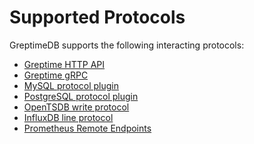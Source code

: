 # Supported Protocols

GreptimeDB supports the following interacting protocols:

- [Greptime HTTP API][1]
- [Greptime gRPC][2]
- [MySQL protocol plugin][3]
- [PostgreSQL protocol plugin][4]
- [OpenTSDB  write protocol][5]
- [InfluxDB line protocol][6]
- [Prometheus Remote Endpoints][7]

[1]: ./http-api.md
[2]: ./grpc.md
[3]: ./mysql.md
[4]: ./postgresql.md
[5]: ./opentsdb.md
[6]: ./influxdb.md
[7]: ./prometheus.md
